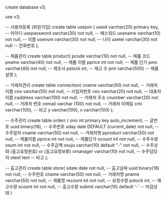 create database v3;

use v3;



-- 사용자등록 (회원가입)
create table usejoin ( 
useid varchar(20) primary key, -- 아이디
usepassword varchar(30) not null, -- 패스워드
usename varchar(10) not null, -- 이름
usenum varchar(30) not null, -- 나이
usetel varchar(30) not null -- 전화번호
);

-- 제품관리
create table product(
pcode varchar(10) not null, -- 제품 코드
pname varchar(40) not null, -- 제품 이름
pprice int not null,        -- 제품 단가
pmc varchar(40) not null,   -- 제조사
pstock int,                 -- 재고 수
pmi varchar(500)   -- 제품 설명
);

-- 거래처관리
create table connection(
cname varchar(50) not null, -- 거래처 이름
cno varchar(50) not null, -- 사업자번호
ceo varchar(20) not null, -- 대표자 이름
caddress varchar(100) not null, -- 거래처 주소
cnumber varchar(20) not null, -- 거래처 번호
cemail varchar (100) not null, -- 거래처 이메일
cmi varchar(100), -- 비고
y varchar(100),
x varchar(100) 
);

-- 수주관리
create table orderr (
ono int primary key auto_increment, -- 글번호
uuid binary(18), -- 수주번호
oday date DEFAULT (current_date) not null, -- 수주일자
cname varchar(50) not null, -- 거래처명
pproduct varchar(50) not null, -- 제품이름
pprice int not null, -- 제품단가
ocount int not null, -- 수주수량
osum int not null, -- 수주금액
osuju varchar(10) default "-" not null, -- 수주상태 (출고요청완료) or (출고요청보류)
omanager varchar(10) not null, -- 수주담당자
otext text -- 비고
);

-- 출고관리
create table store(
sdate date not null, -- 출고날짜
uuid binary(18) not null, -- 수주번호
cname varchar(50) not null, -- 거래처명
pname varchar(50) not null, -- 제품명
recount int not null, -- 요청수량
pstock int, -- 재고수량
scount int not null, -- 출고수량
submit varchar(10) default '-' -- 마감상태
)


